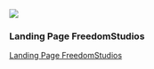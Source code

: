 <img src="https://i.imgur.com/4edTzio.png"/>

### Landing Page FreedomStudios
<a href="https://diegol3al.github.io/LP-FreedomStudios/" target="_blank">Landing Page FreedomStudios</a>
